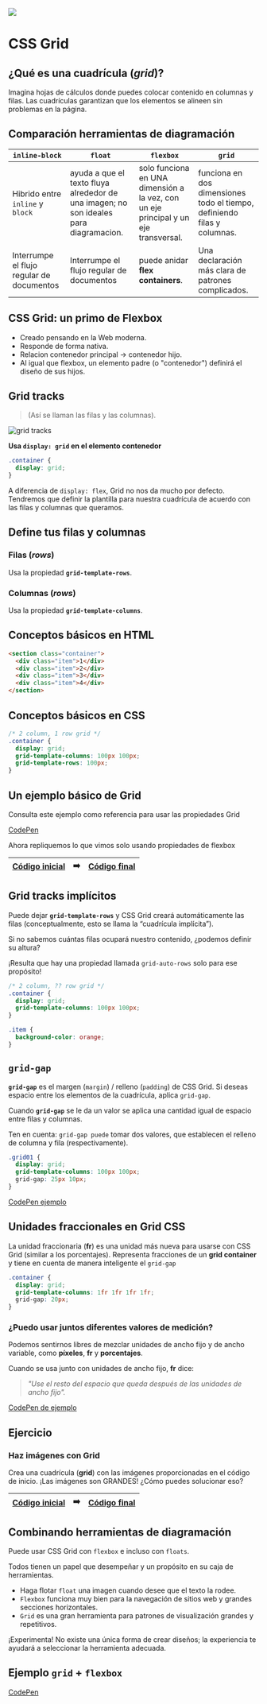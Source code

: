 ![](https://pataruco.github.io/ga-assets/assets/logos/ga.svg)

# CSS Grid

## ¿Qué es una cuadrícula (_grid_)?

Imagina hojas de cálculos donde puedes colocar contenido en columnas y filas. Las cuadrículas garantizan que los elementos se alineen sin problemas en la página.

## Comparación herramientas de diagramación

| `inline-block`                            | `float`                                                                               | `flexbox`                                                                           | `grid`                                                                   |
| ----------------------------------------- | ------------------------------------------------------------------------------------- | ----------------------------------------------------------------------------------- | ------------------------------------------------------------------------ |
| Hibrido entre `inline` y `block`          | ayuda a que el texto fluya alrededor de una imagen; no son ideales para diagramacion. | solo funciona en UNA dimensión a la vez, con un eje principal y un eje transversal. | funciona en dos dimensiones todo el tiempo, definiendo filas y columnas. |
| Interrumpe el flujo regular de documentos | Interrumpe el flujo regular de documentos                                             | puede anidar **flex containers**.                                                   | Una declaración más clara de patrones complicados.                       |

## CSS Grid: un primo de Flexbox

- Creado pensando en la Web moderna.
- Responde de forma nativa.
- Relacion contenedor principal → contenedor hijo.
- Al igual que flexbox, un elemento padre (o "contenedor") definirá el diseño de sus hijos.

## Grid tracks

> (Así se llaman las filas y las columnas).

![grid tracks](https://media.prod.mdn.mozit.cloud/attachments/2016/09/22/13899/fd498c7d62dfe4dc56ee32e85b9b5801/grid.png)

**Usa `display: grid` en el elemento contenedor**

```css
.container {
  display: grid;
}
```

A diferencia de `display: flex`, Grid no nos da mucho por defecto. Tendremos que definir la plantilla para nuestra cuadrícula de acuerdo con las filas y columnas que queramos.

## Define tus filas y columnas

### Filas (_rows_)

Usa la propiedad **`grid-template-rows`**.

### Columnas (_rows_)

Usa la propiedad **`grid-template-columns`**.

## Conceptos básicos en HTML

```html
<section class="container">
  <div class="item">1</div>
  <div class="item">2</div>
  <div class="item">3</div>
  <div class="item">4</div>
</section>
```

## Conceptos básicos en CSS

```css
/* 2 column, 1 row grid */
.container {
  display: grid;
  grid-template-columns: 100px 100px;
  grid-template-rows: 100px;
}
```

## Un ejemplo básico de Grid

Consulta este ejemplo como referencia para usar las propiedades Grid

[CodePen](https://codepen.io/GAmarketing/pen/GRRNgzJ)

Ahora repliquemos lo que vimos solo usando propiedades de flexbox

| [Código inicial](https://codepen.io/GAmarketing/pen/yLLRQga) | ➡️  | [Código final](https://codepen.io/GAmarketing/pen/jOOeQLq) |
| ------------------------------------------------------------ | --- | ---------------------------------------------------------- |


## Grid tracks implícitos

Puede dejar **`grid-template-rows`** y CSS Grid creará automáticamente las filas (conceptualmente, esto se llama la “cuadrícula implícita”).

Si no sabemos cuántas filas ocupará nuestro contenido, ¿podemos definir su altura?

¡Resulta que hay una propiedad llamada `grid-auto-rows` solo para ese propósito!

```css
/* 2 column, ?? row grid */
.container {
  display: grid;
  grid-template-columns: 100px 100px;
}

.item {
  background-color: orange;
}
```

## `grid-gap`

**`grid-gap`** es el margen (`margin`) / relleno (`padding`) de CSS Grid. Si deseas espacio entre los elementos de la cuadrícula, aplica `grid-gap`.

Cuando **`grid-gap`** se le da un valor se aplica una cantidad igual de espacio entre filas y columnas.

Ten en cuenta: `grid-gap puede` tomar dos valores, que establecen el relleno de columna y fila (respectivamente).

```css
.grid01 {
  display: grid;
  grid-template-columns: 100px 100px;
  grid-gap: 25px 10px;
}
```

[CodePen ejemplo](https://codepen.io/GAmarketing/pen/vYYyOMx)

## Unidades fraccionales en Grid CSS

La unidad fraccionaria (**fr**) es una unidad más nueva para usarse con CSS Grid (similar a los porcentajes). Representa fracciones de un **grid container** y tiene en cuenta de manera inteligente el `grid-gap`

```css
.container {
  display: grid;
  grid-template-columns: 1fr 1fr 1fr 1fr;
  grid-gap: 20px;
}
```

### ¿Puedo usar juntos diferentes valores de medición?

Podemos sentirnos libres de mezclar unidades de ancho fijo y de ancho variable, como **píxeles**, **fr** y **porcentajes**.

Cuando se usa junto con unidades de ancho fijo, **fr** dice:

> _"Use el resto del espacio que queda después de las unidades de ancho fijo"._

[CodePen de ejemplo](https://codepen.io/GAmarketing/pen/bGGBdPK)

## Ejercicio

### Haz imágenes con Grid

Crea una cuadrícula (**grid**) con las imágenes proporcionadas en el código de inicio. ¡Las imágenes son GRANDES! ¿Cómo puedes solucionar eso?

| [Código inicial](https://codepen.io/GAmarketing/pen/zYYMZqL) | ➡️  | [Código final](https://codepen.io/GAmarketing/pen/WNNYppj) |
| ------------------------------------------------------------ | --- | ---------------------------------------------------------- |


## Combinando herramientas de diagramación

Puede usar CSS Grid con `flexbox` e incluso con `floats`.

Todos tienen un papel que desempeñar y un propósito en su caja de herramientas.

- Haga flotar `float` una imagen cuando desee que el texto la rodee.
- `Flexbox` funciona muy bien para la navegación de sitios web y grandes secciones horizontales.
- `Grid` es una gran herramienta para patrones de visualización grandes y repetitivos.

¡Experimenta! No existe una única forma de crear diseños; la experiencia te ayudará a seleccionar la herramienta adecuada.

## Ejemplo `grid` + `flexbox`

[CodePen](https://codepen.io/GAmarketing/pen/eYYQWeO)
